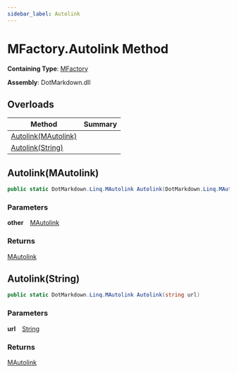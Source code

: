 ```yaml
---
sidebar_label: Autolink
---
```


# MFactory\.Autolink Method

**Containing Type**: [MFactory](../index.md)

**Assembly**: DotMarkdown\.dll

## Overloads

| Method | Summary |
| ------ | ------- |
| [Autolink(MAutolink)](#DotMarkdown_Linq_MFactory_Autolink_DotMarkdown_Linq_MAutolink_) | |
| [Autolink(String)](#DotMarkdown_Linq_MFactory_Autolink_System_String_) | |

## Autolink\(MAutolink\) <a id="DotMarkdown_Linq_MFactory_Autolink_DotMarkdown_Linq_MAutolink_"></a>

```csharp
public static DotMarkdown.Linq.MAutolink Autolink(DotMarkdown.Linq.MAutolink other)
```

### Parameters

**other** &ensp; [MAutolink](../../MAutolink/index.md)

### Returns

[MAutolink](../../MAutolink/index.md)

## Autolink\(String\) <a id="DotMarkdown_Linq_MFactory_Autolink_System_String_"></a>

```csharp
public static DotMarkdown.Linq.MAutolink Autolink(string url)
```

### Parameters

**url** &ensp; [String](https://docs.microsoft.com/en-us/dotnet/api/system.string)

### Returns

[MAutolink](../../MAutolink/index.md)


